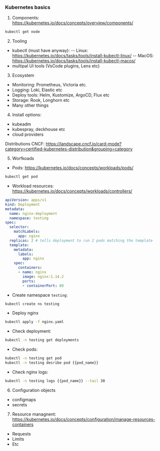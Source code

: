 ### Kubernetes basics

1. Components: https://kubernetes.io/docs/concepts/overview/components/

```bash
kubectl get node
```

2. Tooling

- kubectl (must have anyway): 
-- Linux: https://kubernetes.io/docs/tasks/tools/install-kubectl-linux/
-- MacOS: https://kubernetes.io/docs/tasks/tools/install-kubectl-macos/
- multipal UI tools (VsCode plugins, Lens etc)

3. Ecosystem

- Monitoring: Prometheus, Victoria etc.
- Logging: Loki, Elastic etc
- Deploy tools: Helm, Kustomize, ArgoCD, Flux etc
- Storage: Rook, Longhorn etc
- Many other things

4. Install options:

- kubeadm
- kubespray, deckhouse etc
- cloud providers

Distributions CNCF: 
https://landscape.cncf.io/card-mode?category=certified-kubernetes-distribution&grouping=category

5. Worfkoads

- Pods: https://kubernetes.io/docs/concepts/workloads/pods/

```bash
kubectl get pod
```
- Workload resources: https://kubernetes.io/docs/concepts/workloads/controllers/

```yaml
apiVersion: apps/v1
kind: Deployment
metadata:
  name: nginx-deployment
  namespace: testing
spec:
  selector:
    matchLabels:
      app: nginx
  replicas: 2 # tells deployment to run 2 pods matching the template
  template:
    metadata:
      labels:
        app: nginx
    spec:
      containers:
      - name: nginx
        image: nginx:1.14.2
        ports:
        - containerPort: 80
```
* Create namespace `testing`:
```bash
kubectl create ns testing
```
* Deploy nginx
```bash 
kubectl apply -f nginx.yaml
```

* Check deployment:
```bash
kubectl -n testing get deployments
```

* Check pods:
```bash
kubectl -n testing get pod
kubectl -n testing desribe pod {{pod_name}}
```

* Check nginx logs:
```bash
kubectl -n testing logs {{pod_name}} --tail 30
``` 

6. Configuration objects

- configmaps
- secrets

7. Resource managnent: https://kubernetes.io/docs/concepts/configuration/manage-resources-containers

- Requests
- Limits
- Etc

